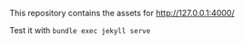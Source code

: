 
This repository contains the assets for http://127.0.0.1:4000/

Test it with `bundle exec jekyll serve`